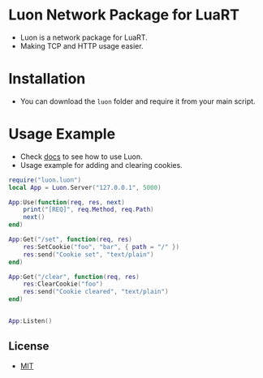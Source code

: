 # Luon Network Package for LuaRT
- Luon is a network package for LuaRT.
- Making TCP and HTTP usage easier.

# Installation
- You can download the `luon` folder and require it from your main script.

# Usage Example
- Check [docs](https://github.com/zeykatecool/Luon/tree/main/docs/) to see how to use Luon.
- Usage example for adding and clearing cookies.
```lua
require("luon.luon")
local App = Luon.Server("127.0.0.1", 5000)

App:Use(function(req, res, next)
    print("[REQ]", req.Method, req.Path)
    next()
end)

App:Get("/set", function(req, res)
    res:SetCookie("foo", "bar", { path = "/" })
    res:send("Cookie set", "text/plain")
end)

App:Get("/clear", function(req, res)
    res:ClearCookie("foo")
    res:send("Cookie cleared", "text/plain")
end)


App:Listen()
```

## License
- [MIT](https://github.com/zeykatecool/Luon/blob/main/LICENSE)